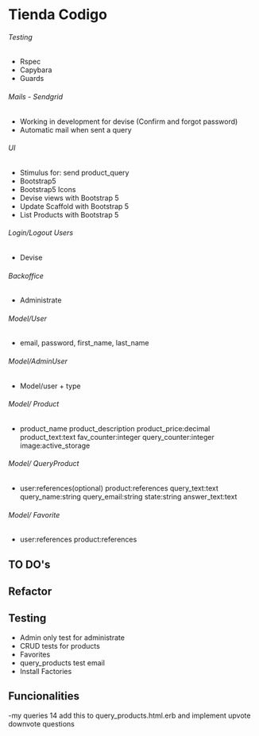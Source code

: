 # Tienda Codigo

###### Testing
- Rspec
- Capybara
- Guards

###### Mails - Sendgrid
- Working in development for devise (Confirm and forgot password)
- Automatic mail when sent a query

###### UI
- Stimulus for: send product_query
- Bootstrap5
- Bootstrap5 Icons
- Devise views with Bootstrap 5
- Update Scaffold with Bootstrap 5
- List Products with Bootstrap 5

###### Login/Logout Users
- Devise

###### Backoffice
- Administrate

###### Model/User
- email, password, first_name, last_name

###### Model/AdminUser
- Model/user + type

###### Model/ Product
- product_name product_description product_price:decimal product_text:text fav_counter:integer query_counter:integer image:active_storage

###### Model/ QueryProduct
- user:references(optional) product:references query_text:text query_name:string query_email:string state:string answer_text:text

###### Model/ Favorite
- user:references product:references

## TO DO's

## Refactor

## Testing
- Admin only test for administrate
- CRUD tests for products
- Favorites
- query_products test email
- Install Factories

## Funcionalities
-my queries
<span class="badge bg-primary rounded-pill">14</span>
add this to query_products.html.erb and implement upvote downvote questions

